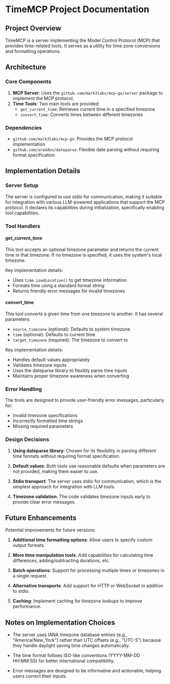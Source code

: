 # TimeMCP Project Documentation

## Project Overview

TimeMCP is a server implementing the Model Control Protocol (MCP) that provides time-related tools. It serves as a utility for time zone conversions and formatting operations.

## Architecture

### Core Components

1. **MCP Server**: Uses the `github.com/mark3labs/mcp-go/server` package to implement the MCP protocol.
2. **Time Tools**: Two main tools are provided:
   - `get_current_time`: Retrieves current time in a specified timezone
   - `convert_time`: Converts times between different timezones

### Dependencies

- `github.com/mark3labs/mcp-go`: Provides the MCP protocol implementation
- `github.com/araddon/dateparse`: Flexible date parsing without requiring format specification

## Implementation Details

### Server Setup

The server is configured to use stdio for communication, making it suitable for integration with various LLM-powered applications that support the MCP protocol. It declares its capabilities during initialization, specifically enabling tool capabilities.

### Tool Handlers

#### get_current_time

This tool accepts an optional timezone parameter and returns the current time in that timezone. If no timezone is specified, it uses the system's local timezone.

Key implementation details:
- Uses `time.LoadLocation()` to get timezone information
- Formats time using a standard format string
- Returns friendly error messages for invalid timezones

#### convert_time

This tool converts a given time from one timezone to another. It has several parameters:
- `source_timezone` (optional): Defaults to system timezone
- `time` (optional): Defaults to current time
- `target_timezone` (required): The timezone to convert to

Key implementation details:
- Handles default values appropriately
- Validates timezone inputs
- Uses the dateparse library to flexibly parse time inputs
- Maintains proper timezone awareness when converting

### Error Handling

The tools are designed to provide user-friendly error messages, particularly for:
- Invalid timezone specifications
- Incorrectly formatted time strings
- Missing required parameters

### Design Decisions

1. **Using dateparse library**: Chosen for its flexibility in parsing different time formats without requiring format specification.

2. **Default values**: Both tools use reasonable defaults when parameters are not provided, making them easier to use.

3. **Stdio transport**: The server uses stdio for communication, which is the simplest approach for integration with LLM tools.

4. **Timezone validation**: The code validates timezone inputs early to provide clear error messages.

## Future Enhancements

Potential improvements for future versions:

1. **Additional time formatting options**: Allow users to specify custom output formats.

2. **More time manipulation tools**: Add capabilities for calculating time differences, adding/subtracting durations, etc.

3. **Batch operations**: Support for processing multiple times or timezones in a single request.

4. **Alternative transports**: Add support for HTTP or WebSocket in addition to stdio.

5. **Caching**: Implement caching for timezone lookups to improve performance.

## Notes on Implementation Choices

- The server uses IANA timezone database entries (e.g., "America/New_York") rather than UTC offsets (e.g., "UTC-5") because they handle daylight saving time changes automatically.

- The time format follows ISO-like conventions (YYYY-MM-DD HH:MM:SS) for better international compatibility.

- Error messages are designed to be informative and actionable, helping users correct their inputs.
